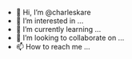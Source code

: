 - 👋 Hi, I’m @charleskare
- 👀 I’m interested in ...
- 🌱 I’m currently learning ...
- 💞️ I’m looking to collaborate on ...
- 📫 How to reach me ...

<!---
charleskare/charleskare is a ✨ special ✨ repository because its `README.md` (this file) appears on your GitHub profile.
You can click the Preview link to take a look at your changes.
--->
